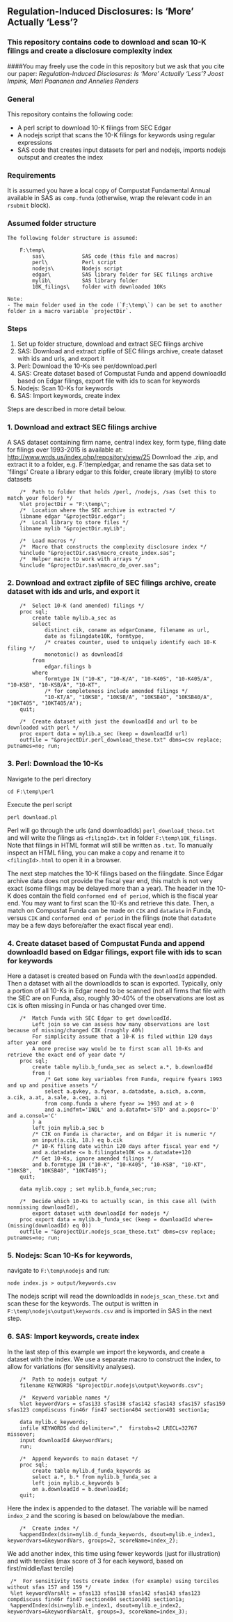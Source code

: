 ## Regulation-Induced Disclosures: Is ‘More’ Actually ‘Less’?

### This repository contains code to download and scan 10-K filings and create a disclosure complexity index

####You may freely use the code in this repository but we ask that you cite our paper:  *Regulation-Induced Disclosures: Is ‘More’ Actually ‘Less’? Joost Impink, Mari Paananen and Annelies Renders*

### General

This repository contains the following code:
- A perl script to download 10-K filings from SEC Edgar
- A nodejs script that scans the 10-K filings for keywords using regular expressions
- SAS code that creates input datasets for perl and nodejs, imports nodejs outsput and creates the index  

### Requirements

It is assumed you have a local copy of Compustat Fundamental Annual available in SAS as `comp.funda` (otherwise, wrap the relevant code in an `rsubmit` block).


### Assumed folder structure

	The following folder structure is assumed:

		F:\temp\
  			sas\			SAS code (this file and macros)
  			perl\			Perl script
  			nodejs\			Nodejs script
  			edgar\			SAS library folder for SEC filings archive
  			mylib\			SAS library folder
  			10K_filings\	folder with downloaded 10Ks
	
	Note:
	- The main folder used in the code (`F:\temp\`) can be set to another folder in a macro variable `projectDir`.
	
### Steps

1. Set up folder structure, download and extract SEC filings archive
2. SAS: Download and extract zipfile of SEC filings archive, create dataset with ids and urls, and export it
3. Perl: Download the 10-Ks see per/download.perl
4. SAS: Create dataset based of Compustat Funda and append downloadId based on Edgar filings, export file with ids to scan for keywords
5. Nodejs: Scan 10-Ks for keywords
6. SAS: Import keywords, create index

Steps are described in more detail below.

### 1. 	Download and extract SEC filings archive 

A SAS dataset containing firm name, central index key, form type, filing date for filings over 1993-2015 is available at: http://www.wrds.us/index.php/repository/view/25
Download the .zip, and extract it to a folder, e.g. F:\temp\edgar, and rename the sas data set to 'filings' 
Create a library edgar to this folder, create library (mylib) to store datasets

```sas		
    /*	Path to folder that holds /perl, /nodejs, /sas (set this to match your folder) */
    %let projectDir = "F:\temp\";
    /*	Location where the SEC archive is extracted */
    libname edgar "&projectDir.edgar";
    /*	Local library to store files */
    libname mylib "&projectDir.myLib";
    
    /* 	Load macros */
    /*	Macro that constructs the complexity disclosure index */
    %include "&projectDir.sas\macro_create_index.sas";
    /*	Helper macro to work with arrays */
    %include "&projectDir.sas\macro_do_over.sas";
```

###	2. Download and extract zipfile of SEC filings archive, create dataset with ids and urls, and export it 

```sas
    /* 	Select 10-K (and amended) filings */
    proc sql;
        create table mylib.a_sec as
        select 
            distinct cik, coname as edgarConame, filename as url, 
            date as filingdate10K, formtype, 
    		/* creates counter, used to uniquely identify each 10-K filing */
    		monotonic() as downloadId
        from
            edgar.filings b
        where
            formtype IN ("10-K", "10-K/A", "10-K405", "10-K405/A", "10-KSB", "10-KSB/A", "10-KT", 
    		/* for completeness include amended filings */
    		"10-KT/A", "10KSB", "10KSB/A", "10KSB40", "10KSB40/A", "10KT405", "10KT405/A");
    quit;

    /*	Create dataset with just the downloadId and url to be downloaded with perl */
    proc export data = mylib.a_sec (keep = downloadId url) 
    outfile = "&projectDir.perl_download_these.txt" dbms=csv replace; putnames=no; run;
```
###	3. 	Perl: Download the 10-Ks

Navigate to the perl directory

    cd F:\temp\perl

Execute the perl script

    perl download.pl

Perl will go through the urls (and downloadIds)  `perl_download_these.txt` and will write the filings as `<filingId>.txt` in folder `F:\temp\10K_filings`. Note that filings in HTML format will still be written as `.txt`. To manually inspect an HTML filing, you can make a copy and rename it to `<filingId>.html` to open it in a browser. 

The next step matches the 10-K filings based on the filingdate. Since Edgar archive data does not provide the fiscal year end, this match is not very exact (some filings may be delayed more than a year). The header in the 10-K does contain the field `conformed end of period`, which is the fiscal year end. You may want to first scan the 10-Ks and retrieve this date. Then, a match on Compustat Funda can be made on `CIK` and `datadate` in Funda, versus `CIK` and `conformed end of period` in the filings (note that `datadate` may be a few days before/after the exact fiscal year end).


###	4. 	Create dataset based of Compustat Funda and append downloadId based on Edgar filings, export file with ids to scan for keywords                                                        

Here a dataset is created based on Funda with the `downloadId` appended. Then a dataset with all the downloadIds to scan is exported. Typically, only a portion of all 10-Ks in Edgar need to be scanned (not all firms that file with the SEC are on Funda, also, roughly 30-40% of the observations are lost as `CIK` is often missing in Funda or has changed over time. 
```sas
    /* 	Match Funda with SEC Edgar to get downloadId. 
    	Left join so we can assess how many observations are lost because of missing/changed CIK (roughly 40%)
    	For simplicity assume that a 10-K is filed within 120 days after year end
    	A more precise way would be to first scan all 10-Ks and retrieve the exact end of year date */
    proc sql;
    	create table mylib.b_funda_sec as select a.*, b.downloadId 
    	from (
    		/* Get some key variables from Funda, require fyears 1993 and up and positive assets */
    		select a.gvkey, a.fyear, a.datadate, a.sich, a.conm, a.cik, a.at, a.sale, a.ceq, a.ni
    		from comp.funda a where fyear >= 1993 and at > 0 
    		and a.indfmt='INDL' and a.datafmt='STD' and a.popsrc='D' and a.consol='C'
    	) a 
    	left join mylib.a_sec b
    	/* CIK on Funda is character, and on Edgar it is numeric */
    	on input(a.cik, 18.) eq b.cik
     	/* 10-K filing date within 120 days after fiscal year end */
    	and a.datadate <= b.filingdate10K <= a.datadate+120 
    	/* Get 10-Ks, ignore amended filings */	
    	and b.formtype IN ("10-K", "10-K405", "10-KSB", "10-KT", "10KSB",  "10KSB40", "10KT405"); 
    quit;
    
    data mylib.copy ; set mylib.b_funda_sec;run;
    
    /*	Decide which 10-Ks to actually scan, in this case all (with nonmissing downloadId), 
    	export dataset with downloadId for nodejs */
    proc export data = mylib.b_funda_sec (keep = downloadId where=(missing(downloadId) eq 0)) 
    outfile = "&projectDir.nodejs_scan_these.txt" dbms=csv replace; putnames=no; run;
```

###	5. 	Nodejs: Scan 10-Ks for keywords, 

navigate to `F:\temp\nodejs` and run: 

    node index.js > output/keywords.csv

The nodejs script will read the downloadIds in `nodejs_scan_these.txt` and scan these for the keywords. The output is written in `F:\temp\nodejs\output\keywords.csv` and is imported in SAS in the next step.

	
###	6. SAS: Import keywords, create index                                                                                      

In the last step of this example we import the keywords, and create a dataset with the index. We use a separate macro to construct the index, to allow for variations (for sensitivity analyses).
```sas    
    /* 	Path to nodejs output */             
    filename KEYWORDS "&projectDir.nodejs\output\keywords.csv";
    
    /* 	Keyword variable names */
    %let keywordVars = sfas133 sfas138 sfas142 sfas143 sfas157 sfas159 sfas123 compdiscuss fin46r fin47 section404 section401 section1a;
    		
    data mylib.c_keywords;
    infile KEYWORDS dsd delimiter=","  firstobs=2 LRECL=32767 missover;
    input downloadId &keywordVars;
    run;
    
    /* 	Append keywords to main dataset */
    proc sql; 
    	create table mylib.d_funda_keywords as 
    	select a.*, b.* from mylib.b_funda_sec a 
    	left join mylib.c_keywords b 
    	on a.downloadId = b.downloadId;
    quit;
```
Here the index is appended to the dataset. The variable will be named `index_2` and the scoring is based on below/above the median. 
```sas    
    /* 	Create index */
    %appendIndex(dsin=mylib.d_funda_keywords, dsout=mylib.e_index1, keywordvars=&keywordVars, groups=2, scoreName=index_2);
```
We add another index, this time using fewer keywords (just for illustration) and with terciles (max score of 3 for each keyword, based on first/middle/last tercile)
   ```sas 
    /*	For sensitivity tests create index (for example) using terciles without sfas 157 and 159 */
    %let keywordVarsAlt = sfas133 sfas138 sfas142 sfas143 sfas123 compdiscuss fin46r fin47 section404 section401 section1a;
    %appendIndex(dsin=mylib.e_index1, dsout=mylib.e_index2, keywordvars=&keywordVarsAlt, groups=3, scoreName=index_3);
```
